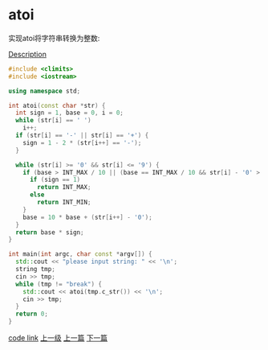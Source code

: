 # atoi

实现atoi将字符串转换为整数:

[Description](https://leetcode.com/problems/string-to-integer-atoi/description/)

```c++
#include <climits>
#include <iostream>

using namespace std;

int atoi(const char *str) {
  int sign = 1, base = 0, i = 0;
  while (str[i] == ' ')
    i++;
  if (str[i] == '-' || str[i] == '+') {
    sign = 1 - 2 * (str[i++] == '-');
  }

  while (str[i] >= '0' && str[i] <= '9') {
    if (base > INT_MAX / 10 || (base == INT_MAX / 10 && str[i] - '0' > 7)) {
      if (sign == 1)
        return INT_MAX;
      else
        return INT_MIN;
    }
    base = 10 * base + (str[i++] - '0');
  }
  return base * sign;
}

int main(int argc, char const *argv[]) {
  std::cout << "please input string: " << '\n';
  string tmp;
  cin >> tmp;
  while (tmp != "break") {
    std::cout << atoi(tmp.c_str()) << '\n';
    cin >> tmp;
  }
  return 0;
}
```

[code link](https://leetcode.com/problems/string-to-integer-atoi/discuss/4654)
[上一级](base.md)
[上一篇](add_two_numbers.md)
[下一篇](climbing_stairs.md)
